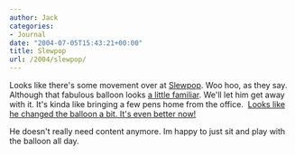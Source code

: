```yaml
---
author: Jack
categories:
- Journal
date: "2004-07-05T15:43:21+00:00"
title: Slewpop
url: /2004/slewpop/
---
```


Looks like there's some movement over at [Slewpop][1]. Woo hoo, as they say. Although that fabulous balloon looks [a little familiar][2]. We'll let him get away with it. It's kinda like bringing a few pens home from the office.&nbsp; <ins>Looks like he changed the balloon a bit. It's even better now!</ins>

He doesn't really need content anymore. Im happy to just sit and play with the balloon all day.

 [1]: http://www.slewpop.com
 [2]: http://www.fusionary.com
